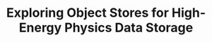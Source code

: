 ---
layout: default
title: Exploring Object Stores for High-Energy Physics Data Storage
authors: Javier López-Gómez and Jakob Blomer
publication: 25th International Conference on Computing in High Energy and Nuclear Physics (CHEP 2021)
year: 2021
type: IO
doi: 10.1051/epjconf/202125102066
abstract:
---